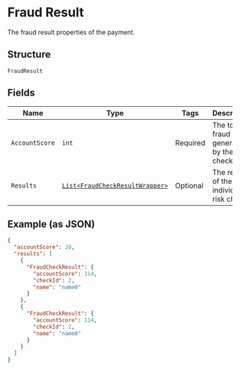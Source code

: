 
# Fraud Result

The fraud result properties of the payment.

## Structure

`FraudResult`

## Fields

| Name | Type | Tags | Description |
|  --- | --- | --- | --- |
| `AccountScore` | `int` | Required | The total fraud score generated by the risk checks. |
| `Results` | [`List<FraudCheckResultWrapper>`](../../doc/models/fraud-check-result-wrapper.md) | Optional | The result of the individual risk checks. |

## Example (as JSON)

```json
{
  "accountScore": 28,
  "results": [
    {
      "FraudCheckResult": {
        "accountScore": 114,
        "checkId": 2,
        "name": "name0"
      }
    },
    {
      "FraudCheckResult": {
        "accountScore": 114,
        "checkId": 2,
        "name": "name0"
      }
    }
  ]
}
```


